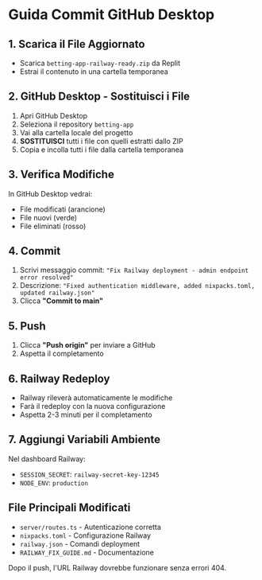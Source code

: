 # Guida Commit GitHub Desktop

## 1. Scarica il File Aggiornato
- Scarica `betting-app-railway-ready.zip` da Replit
- Estrai il contenuto in una cartella temporanea

## 2. GitHub Desktop - Sostituisci i File
1. Apri GitHub Desktop
2. Seleziona il repository `betting-app`
3. Vai alla cartella locale del progetto
4. **SOSTITUISCI** tutti i file con quelli estratti dallo ZIP
5. Copia e incolla tutti i file dalla cartella temporanea

## 3. Verifica Modifiche
In GitHub Desktop vedrai:
- File modificati (arancione)
- File nuovi (verde)
- File eliminati (rosso)

## 4. Commit
1. Scrivi messaggio commit: `"Fix Railway deployment - admin endpoint error resolved"`
2. Descrizione: `"Fixed authentication middleware, added nixpacks.toml, updated railway.json"`
3. Clicca **"Commit to main"**

## 5. Push
1. Clicca **"Push origin"** per inviare a GitHub
2. Aspetta il completamento

## 6. Railway Redeploy
- Railway rileverà automaticamente le modifiche
- Farà il redeploy con la nuova configurazione
- Aspetta 2-3 minuti per il completamento

## 7. Aggiungi Variabili Ambiente
Nel dashboard Railway:
- `SESSION_SECRET`: `railway-secret-key-12345`
- `NODE_ENV`: `production`

## File Principali Modificati
- `server/routes.ts` - Autenticazione corretta
- `nixpacks.toml` - Configurazione Railway
- `railway.json` - Comandi deployment
- `RAILWAY_FIX_GUIDE.md` - Documentazione

Dopo il push, l'URL Railway dovrebbe funzionare senza errori 404.